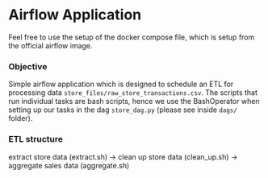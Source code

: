 # Airflow Application

Feel free to use the setup of the docker compose file, which is setup from the official airflow image.

### Objective

Simple airflow application which is designed to schedule an ETL for processing data ``store_files/raw_store_transactions.csv``. The scripts that run individual tasks are bash scripts, hence we use the BashOperator when setting up our tasks in the dag ``store_dag.py`` (please see inside ``dags/`` folder).

### ETL structure

extract store data (extract.sh) -> clean up store data (clean_up.sh) -> aggregate sales data (aggregate.sh)